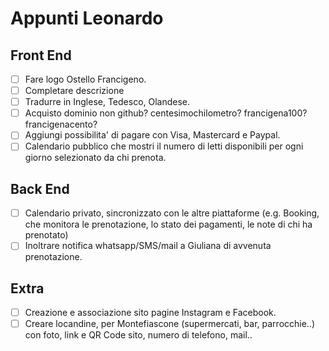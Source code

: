 # Appunti Leonardo

## Front End

- [ ] Fare logo Ostello Francigeno.
- [ ] Completare descrizione
- [ ] Tradurre in Inglese, Tedesco, Olandese.
- [ ] Acquisto dominio non github? centesimochilometro? francigena100? francigenacento?
- [ ] Aggiungi possibilita' di pagare con Visa, Mastercard e Paypal.
- [ ] Calendario pubblico che mostri il numero di letti disponibili per ogni giorno selezionato da chi prenota.

## Back End

- [ ] Calendario privato, sincronizzato con le altre piattaforme (e.g. Booking, che monitora le prenotazione, lo stato dei pagamenti, le note di chi ha prenotato)
- [ ] Inoltrare notifica whatsapp/SMS/mail a Giuliana di avvenuta prenotazione.

## Extra

- [ ] Creazione e associazione sito pagine Instagram e Facebook. 
- [ ] Creare locandine, per Montefiascone (supermercati, bar, parrocchie..) con foto, link e QR Code sito, numero di telefono, mail..
